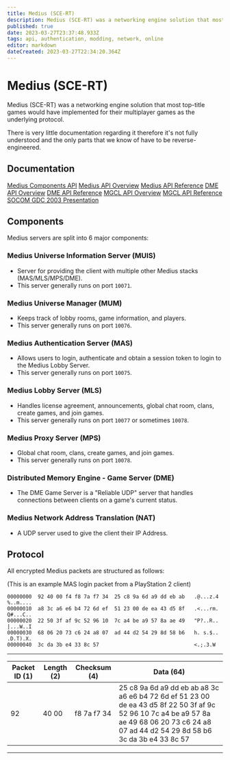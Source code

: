 ```yaml
---
title: Medius (SCE-RT)
description: Medius (SCE-RT) was a networking engine solution that most top-title games would have implemented for their multiplayer games as the underlying protocol.
published: true
date: 2023-03-27T23:37:48.933Z
tags: api, authentication, modding, network, online
editor: markdown
dateCreated: 2023-03-27T22:34:20.364Z
---
```


# Medius (SCE-RT)
Medius (SCE-RT) was a networking engine solution that most top-title games would have implemented for their multiplayer games as the underlying protocol. 

There is very little documentation regarding it therefore it's not fully understood and the only parts that we know of have to be reverse-engineered.

## Documentation
[Medius Components API](/medius/medius_components-api.pdf)
[Medius API Overview](/medius/sce-rt_sdk_medius_api_overview.pdf)
[Medius API Reference](/medius/sce-rt_sdk_medius_api_reference.pdf)
[DME API Overview](/medius/sce-rt_sdk_dme_api_overview.pdf)
[DME API Reference](/medius/sce-rt_sdk_dme_api_reference.pdf)
[MGCL API Overview](/medius/sce-rt_sdk_mgcl_api_overview.pdf)
[MGCL API Reference](/medius/sce-rt_sdk_mgcl_api_reference.pdf)
[SOCOM GDC 2003 Presentation](/medius/socom_gdc_2003_presentation.pdf)

## Components
Medius servers are split into 6 major components:

### Medius Universe Information Server (MUIS)
- Server for providing the client with multiple other Medius stacks (MAS/MLS/MPS/DME).
- This server generally runs on port `10071`.

### Medius Universe Manager (MUM)
- Keeps track of lobby rooms, game information, and players. 
- This server generally runs on port `10076`.

### Medius Authentication Server (MAS)
- Allows users to login, authenticate and obtain a session token to login to the Medius Lobby Server.
- This server generally runs on port `10075`.

### Medius Lobby Server (MLS)
- Handles license agreement, announcements, global chat room, clans, create games, and join games.
- This server generally runs on port `10077` or sometimes `10078`.

### Medius Proxy Server (MPS)
- Global chat room, clans, create games, and join games.
- This server generally runs on port `10078`.

### Distributed Memory Engine - Game Server (DME)
- The DME Game Server is a "Reliable UDP" server that handles connections between clients on a game's current status.

### Medius Network Address Translation (NAT)
- A UDP server used to give the client their IP Address.

## Protocol
All encrypted Medius packets are structured as follows:

(This is an example MAS login packet from a PlayStation 2 client)

```
00000000  92 40 00 f4 f8 7a f7 34  25 c8 9a 6d a9 dd eb ab   .@...z.4 %..m....
00000010  a8 3c a6 e6 b4 72 6d ef  51 23 00 de ea 43 d5 8f   .<...rm. Q#...C..
00000020  22 50 3f af 9c 52 96 10  7c a4 be a9 57 8a ae 49   "P?..R.. |...W..I
00000030  68 06 20 73 c6 24 a8 07  ad 44 d2 54 29 8d 58 b6   h. s.$.. .D.T).X.
00000040  3c da 3b e4 33 8c 57                               <.;.3.W
```

---

|Packet ID (1)|Length (2)|Checksum (4)|Data (64)|
|-------------|----------|------------|---------|
|92|40 00|f8 7a f7 34|25 c8 9a 6d a9 dd eb ab a8 3c a6 e6 b4 72 6d ef 51 23 00 de ea 43 d5 8f 22 50 3f af 9c 52 96 10 7c a4 be a9 57 8a ae 49 68 06 20 73 c6 24 a8 07 ad 44 d2 54 29 8d 58 b6 3c da 3b e4 33 8c 57|

---



